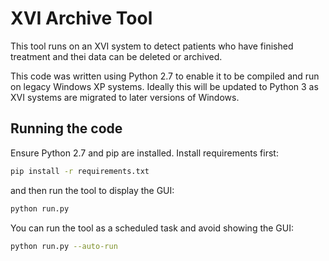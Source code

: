 # XVI Archive Tool

This tool runs on an XVI system to detect patients who have finished treatment and
thei data can be deleted or archived.

This code was written using Python 2.7 to enable it to be compiled and run on
legacy Windows XP systems. Ideally this will be updated to Python 3 as XVI systems
are migrated to later versions of Windows.

## Running the code

Ensure Python 2.7 and pip are installed. Install requirements first:

```bash
pip install -r requirements.txt
```

and then run the tool to display the GUI:

```bash
python run.py
```

You can run the tool as a scheduled task and avoid showing the GUI:

```bash
python run.py --auto-run
```
